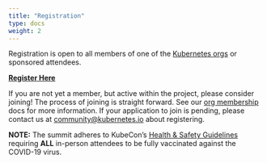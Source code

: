 ```yaml
---
title: "Registration"
type: docs
weight: 2
---
```


Registration is open to all members of one of the [Kubernetes orgs] or sponsored
attendees.

<b><a href="https://cvent.me/384mb9" rel="noopener noreferrer" target="_blank">Register Here</a></b>


If you are not yet a member, but active within the project, please consider
joining! The process of joining is straight forward. See our [org membership]
docs for more information. If your application to join is pending, please
contact us at community@kubernetes.io about registering.



**NOTE:** The summit adheres to KubeCon’s [Health & Safety Guidelines] requiring
**ALL** in-person attendees to be fully vaccinated against the COVID-19 virus.

[Kubernetes orgs]: /events/kcseu/faq/#why-do-i-need-to-be-a-kubernetes-org-member-to-attend-in-person
[org membership]: https://github.com/kubernetes/community/blob/master/community-membership.md#member
[Health & Safety Guidelines]: https://events.linuxfoundation.org/kubecon-cloudnativecon-europe/attend/health-and-safety/
